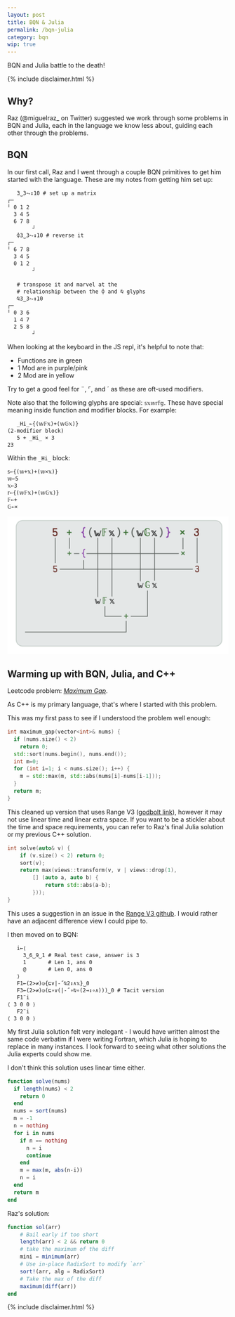 ```yaml
---
layout: post
title: BQN & Julia
permalink: /bqn-julia
category: bqn
wip: true
---
```


BQN and Julia battle to the death!

{% include disclaimer.html %}

## Why?

Raz (@miguelraz_ on Twitter) suggested we work through some problems in BQN and Julia, each in the language we know less about, guiding each other through the problems.

## BQN

In our first call, Raz and I went through a couple BQN primitives to get him started with the language.
These are my notes from getting him set up:

```
   3‿3⥊↕10 # set up a matrix
┌─
╵ 0 1 2
  3 4 5
  6 7 8
        ┘
   ⌽3‿3⥊↕10 # reverse it
┌─
╵ 6 7 8
  3 4 5
  0 1 2
        ┘

   # transpose it and marvel at the
   # relationship between the ⌽ and ⍉ glyphs
   ⍉3‿3⥊↕10 
┌─
╵ 0 3 6
  1 4 7
  2 5 8
        ┘
```

When looking at the keyboard in the JS repl, it's helpful to note that:

* Functions are in green
* 1 Mod are in purple/pink
* 2 Mod are in yellow

Try to get a good feel for ¨, ⌜, and ´ as these are oft-used modifiers.

Note also that the following glyphs are special: `𝕤𝕩𝕨𝕣𝕗𝕘`.
These have special meaning inside function and modifier blocks.
For example:

```
   _Hi_←{(𝕨𝔽𝕩)+(𝕨𝔾𝕩)}
(2-modifier block)
   5 + _Hi_ × 3
23
```

Within the `_Hi_` block:
```
𝕤←{(𝕨+𝕩)+(𝕨×𝕩)}
𝕨←5
𝕩←3
𝕣←{(𝕨𝔽𝕩)+(𝕨𝔾𝕩)}
𝔽←+
𝔾←×
```

![Image explanation of this](/images/bqn-julia/2modifblock.png)

## Warming up with BQN, Julia, and C++

Leetcode problem: [_Maximum Gap_](https://leetcode.com/problems/maximum-gap/).

As C++ is my primary language, that's where I started with this problem.

This was my first pass to see if I understood the problem well enough:
```c++
int maximum_gap(vector<int>& nums) {
  if (nums.size() < 2)
    return 0;
  std::sort(nums.begin(), nums.end());
  int m=0;
  for (int i=1; i < nums.size(); i++) {
    m = std::max(m, std::abs(nums[i]-nums[i-1]));
  }
  return m;
}
```

This cleaned up version that uses Range V3 ([godbolt link](https://godbolt.org/z/4Pzfr1z1E)), however it may not use linear time and linear extra space. If you want to be a stickler about the time and space requirements, you can refer to Raz's final Julia solution or my previous C++ solution.
```c++
int solve(auto& v) {
    if (v.size() < 2) return 0;
    sort(v);
    return max(views::transform(v, v | views::drop(1),
        [] (auto a, auto b) {
            return std::abs(a-b);
        }));
}
```

This uses a suggestion in an issue in the [Range V3 github](https://github.com/ericniebler/range-v3/issues/243#issuecomment-157419542).
I would rather have an adjacent difference view I could pipe to.

I then moved on to BQN:
```
   i←⟨
     3‿6‿9‿1 # Real test case, answer is 3
     1       # Len 1, ans 0
     @       # Len 0, ans 0
   ⟩
   F1←(2>≠)◶{⊑∨|-˝⍉2↕∧𝕩}‿0
   F3←(2>≠)◶(⊑∘∨(|-˝∘⍉∘(2⊸↕∘∧)))‿0 # Tacit version
   F1¨i
⟨ 3 0 0 ⟩
   F2¨i
⟨ 3 0 0 ⟩
```

My first Julia solution felt very inelegant - I would have written almost the same code verbatim if I were writing Fortran, which Julia is hoping to replace in many instances.
I look forward to seeing what other solutions the Julia experts could show me.

I don't think this solution uses linear time either.
```julia
function solve(nums)
  if length(nums) < 2
    return 0
  end
  nums = sort(nums)
  m = -1
  n = nothing
  for i in nums
    if n == nothing
      n = i
      continue
    end
    m = max(m, abs(n-i))
    n = i
  end
  return m
end
```

Raz's solution:
```julia
function sol(arr)
    # Bail early if too short
    length(arr) < 2 && return 0
    # take the maximum of the diff
    mini = minimum(arr)
    # Use in-place RadixSort to modify `arr`
    sort!(arr, alg = RadixSort)
    # Take the max of the diff
    maximum(diff(arr))
end
```

{% include disclaimer.html %}
